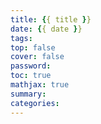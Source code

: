 ```yaml
---
title: {{ title }}
date: {{ date }}
tags:
top: false
cover: false
password:
toc: true
mathjax: true
summary:
categories:
---
```

